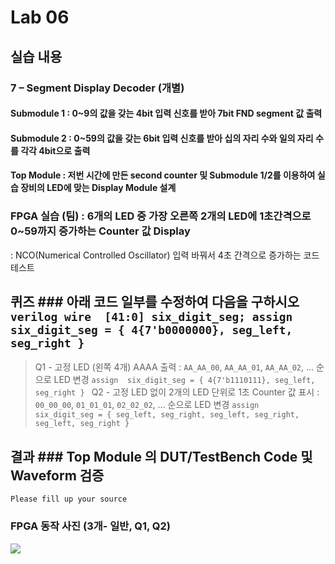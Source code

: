 # Lab 06
## 실습 내용
### **7 – Segment Display Decoder (개별)**
#### **Submodule 1** : 0~9의 값을 갖는 4bit 입력 신호를 받아 7bit FND  segment  값 출력
#### **Submodule 2** : 0~59의 값을 갖는 6bit 입력 신호를 받아 십의 자리 수와 일의 자리 수를 각각 4bit으로 출력
#### **Top Module** : 저번 시간에 만든 second counter  및 Submodule 1/2를 이용하여 실습 장비의 LED에 맞는 Display Module 설계
### FPGA 실습 (팀) : 6개의 LED 중 가장 오른쪽 2개의 LED에 1초간격으로 0~59까지 증가하는 Counter 값 Display
: NCO(Numerical Controlled Oscillator) 입력 바꿔서 4초 간격으로 증가하는 코드 테스트
## 퀴즈 ### 아래 코드 일부를 수정하여 다음을 구하시오 ```verilog wire  [41:0] six_digit_seg; assign       six_digit_seg = { 4{7'b0000000}, seg_left, seg_right } ``` 
> Q1 - 고정 LED (왼쪽 4개) AAAA 출력 : `AA_AA_00`, `AA_AA_01`, `AA_AA_02`, … 순으로 LED 변경
``` assign  six_digit_seg = { 4{7'b1110111}, seg_left, seg_right }  ```
> Q2 - 고정 LED 없이 2개의 LED 단위로 1초 Counter 값 표시 : `00_00_00`, `01_01_01`, `02_02_02`, … 순으로 LED 변경
``` assign  six_digit_seg = { seg_left, seg_right, seg_left, seg_right, seg_left, seg_right }  ```
## 결과 ### **Top Module 의 DUT/TestBench Code 및 Waveform 검증**
`Please fill up your source`
### **FPGA 동작 사진 (3개- 일반, Q1, Q2)**

![](https://github.com/kimseowoo/LogicDesign/blob/master/Practice06/picture/P20191104_185822000_0BA60970-0E69-4175-BBA8-67969A572115.PNG)

<!--stackedit_data:
eyJoaXN0b3J5IjpbMTgyNDcyMDcyOSwxNjQzMjk4MzQwLDIyNj
I1MTMwMywxMTQ3NTY1NjIzXX0=
-->